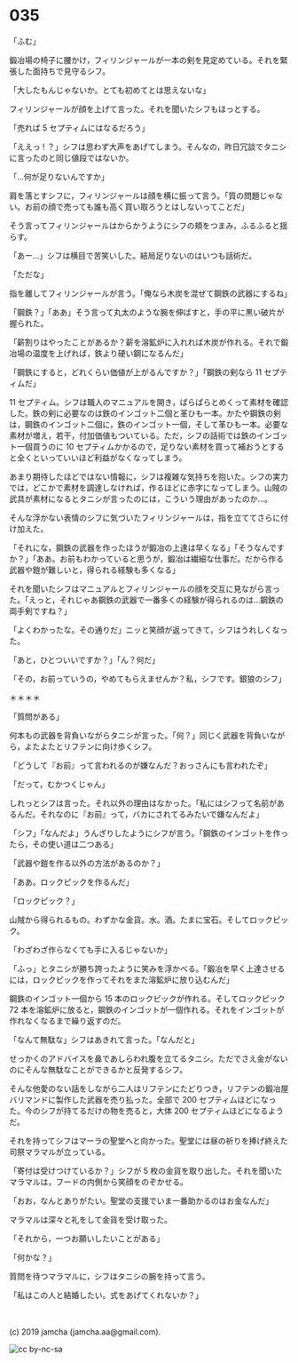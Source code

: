 

# 035

「ふむ」

鍛冶場の椅子に腰かけ，フィリンジャールが一本の剣を見定めている。それを緊張した面持ちで見守るシフ。

「大したもんじゃないか。とても初めてとは思えないな」

フィリンジャールが顔を上げて言った。それを聞いたシフもほっとする。

「売れば 5 セプティムにはなるだろう」

「ええっ ! ？」シフは思わず大声をあげてしまう。そんなの，昨日冗談でタニシに言ったのと同じ値段ではないか。

「…何が足りないんですか」

肩を落とすシフに，フィリンジャールは顔を横に振って言う。「質の問題じゃない。お前の顔で売っても誰も高く買い取ろうとはしないってことだ」

そう言ってフィリンジャールはからかうようにシフの頬をつまみ，ふるふると揺らす。

「あー…」シフは横目で苦笑いした。結局足りないのはいつも話術だ。

「ただな」

指を離してフィリンジャールが言う。「俺なら木炭を混ぜて鋼鉄の武器にするね」

「鋼鉄？」「ああ」そう言って丸太のような腕を伸ばすと，手の平に黒い破片が握られた。

「薪割りはやったことがあるか？薪を溶鉱炉に入れれば木炭が作れる。それで鍛冶場の温度を上げれば，鉄より硬い鋼になるんだ」

「鋼鉄にすると，どれくらい価値が上がるんですか？」「鋼鉄の剣なら 11 セプティムだ」

11 セプティム。シフは職人のマニュアルを開き，ぱらぱらとめくって素材を確認した。鉄の剣に必要なのは鉄のインゴット二個と革ひも一本。かたや鋼鉄の剣は，鋼鉄のインゴット二個に，鉄のインゴット一個，そして革ひも一本。必要な素材が増え，若干，付加価値もついている。ただ，シフの話術では鉄のインゴット一個買うのに 10 セプティムかかるので，足りない素材を買って補おうとすると全くといっていいほど利益がなくなってしまう。

あまり期待したほどではない情報に，シフは複雑な気持ちを抱いた。シフの実力では，どこかで素材を調達しなければ，作るほどに赤字になってしまう。山賊の武具が素材になるとタニシが言ったのには，こういう理由があったのか…。

そんな浮かない表情のシフに気づいたフィリンジャールは，指を立ててさらに付け加えた。

「それにな，鋼鉄の武器を作ったほうが鍛冶の上達は早くなる」「そうなんですか？」「ああ。お前もわかっていると思うが，鍛冶は繊細な仕事だ。だから作る武器や鎧が難しいと，得られる経験も多くなる」

それを聞いたシフはマニュアルとフィリンジャールの顔を交互に見ながら言った。「えっと，それじゃあ鋼鉄の武器で一番多くの経験が得られるのは…鋼鉄の両手剣ですね？」

「よくわかったな。その通りだ」ニッと笑顔が返ってきて，シフはうれしくなった。

「あと，ひとついいですか？」「ん？何だ」

「その，お前っていうの，やめてもらえませんか？私，シフです。銀狼のシフ」

＊＊＊＊

「質問がある」

何本もの武器を背負いながらタニシが言った。「何？」同じく武器を背負いながら，よたよたとリフテンに向け歩くシフ。

「どうして『お前』って言われるのが嫌なんだ？おっさんにも言われたぞ」

「だって，むかつくじゃん」

しれっとシフは言った。それ以外の理由はなかった。「私にはシフって名前があるんだ。それなのに『お前』って，バカにされてるみたいで嫌なんだよ」

「シフ」「なんだよ」うんざりしたようにシフが言う。「鋼鉄のインゴットを作ったら，その使い道は二つある」

「武器や鎧を作る以外の方法があるのか？」

「ああ。ロックピックを作るんだ」

「ロックピック？」

山賊から得られるもの。わずかな金貨。水。酒。たまに宝石。そしてロックピック。

「わざわざ作らなくても手に入るじゃないか」

「ふっ」とタニシが勝ち誇ったように笑みを浮かべる。「鍛冶を早く上達させるには，ロックピックを作ってそれをまた溶鉱炉に放り込むんだ」

鋼鉄のインゴット一個から 15 本のロックピックが作れる。そしてロックピック 72 本を溶鉱炉に放ると，鋼鉄のインゴットが一個作れる。それをインゴットが作れなくなるまで繰り返すのだ。

「なんて無駄な」シフはあきれて言った。「なんだと」

せっかくのアドバイスを鼻であしらわれ腹を立てるタニシ。ただでさえ金がないのにそんな無駄なことができるかと反発するシフ。

そんな他愛のない話をしながら二人はリフテンにたどりつき，リフテンの鍛冶屋バリマンドに製作した武器を売り払った。全部で 200 セプティムほどになった。今のシフが持てるだけの物を売ると，大体 200 セプティムほどになるようだ。

それを持ってシフはマーラの聖堂へと向かった。聖堂には昼の祈りを捧げ終えた司祭マラマルが立っている。

「寄付は受けつけているか？」シフが 5 枚の金貨を取り出した。それを聞いたマラマルは，フードの内側から笑顔をのぞかせる。

「おお，なんとありがたい。聖堂の支援でいま一番助かるのはお金なんだ」

マラマルは深々と礼をして金貨を受け取った。

「それから，一つお願いしたいことがある」

「何かな？」

質問を待つマラマルに，シフはタニシの腕を持って言う。

「私はこの人と結婚したい。式をあげてくれないか？」

<br>
<br>
(c) 2019 jamcha (jamcha.aa@gmail.com).

![cc by-nc-sa](https://i.creativecommons.org/l/by-nc-sa/4.0/88x31.png)

